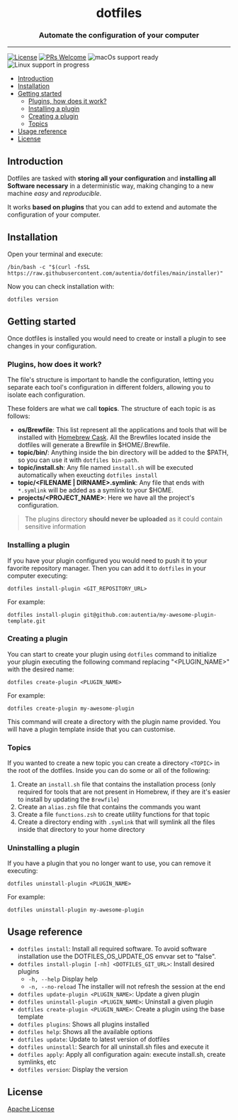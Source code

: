 <div style="text-align: center;">
    <h1>dotfiles</h1>
    <h3>Automate the configuration of your computer</h3>
</div>
<hr>

[![License](https://img.shields.io/badge/License-Apache_2.0-yellowgreen.svg)](#license)
[![PRs Welcome](https://img.shields.io/badge/PRs-welcome-green)](http://makeapullrequest.com)
<img src="https://img.shields.io/badge/macOS-ready-green" alt="macOs support ready" >
<img src="https://img.shields.io/badge/linux-in%20progress-orange" alt="Linux support in progress" >



- [Introduction](#introduction)
- [Installation](#installation)
- [Getting started](#getting-started)
    - [Plugins, how does it work?](#plugins-how-does-it-work)
    - [Installing a plugin](#installing-a-plugin)
    - [Creating a plugin](#creating-a-plugin)
    - [Topics](#topics)
- [Usage reference](#usage-reference)
- [License](#license)


## Introduction

Dotfiles are tasked with **storing all your configuration** and **installing all Software necessary** in a deterministic way, making changing to a new machine _easy_ and _reproducible_.

It works **based on plugins** that you can add to extend and automate the configuration of your computer.

## Installation

Open your terminal and execute:

```
/bin/bash -c "$(curl -fsSL https://raw.githubusercontent.com/autentia/dotfiles/main/installer)"
```

Now you can check installation with:

```
dotfiles version
```

## Getting started

Once dotfiles is installed you would need to create or install a plugin to see changes in your configuration.

### Plugins, how does it work?

The file's structure is important to handle the configuration, letting you separate each tool's configuration in different folders, allowing you to isolate each configuration.

These folders are what we call **topics**. The structure of each topic is as follows:

- **os/Brewfile**: This list represent all the applications and tools that will be installed with [Homebrew Cask](http://caskroom.io). All the Brewfiles located inside the dotfiles will generate a Brewfile in $HOME/.Brewfile.
- **topic/bin/**: Anything inside the bin directory will be added to the $PATH, so you can use it with `dotfiles bin-path`.
- **topic/install.sh**: Any file named `install.sh` will be executed automatically when exeucting `dotfiles install`
- **topic/\<FILENAME | DIRNAME>.symlink**: Any file that ends with `*.symlink` will be added as a symlink to your $HOME.
- **projects/<PROJECT_NAME>**: Here we have all the project's configuration.

> The plugins directory **should never be uploaded** as it could contain sensitive information

### Installing a plugin

If you have your plugin configured you would need to push it to your favorite repository manager. Then you can add it to ```dotfiles``` in your computer executing:

```shell
dotfiles install-plugin <GIT_REPOSITORY_URL>
```

For example:

```shell
dotfiles install-plugin git@github.com:autentia/my-awesome-plugin-template.git
```

### Creating a plugin

You can start to create your plugin using ```dotfiles``` command to initialize your plugin executing the following command replacing "<PLUGIN_NAME>" with the desired name:

```shell
dotfiles create-plugin <PLUGIN_NAME>
```

For example:

```shell
dotfiles create-plugin my-awesome-plugin
```

This command will create a directory with the plugin name provided. You will have a plugin template inside that you can customise. 

### Topics

If you wanted to create a new topic you can create a directory `<TOPIC>` in the root of the dotfiles. Inside you can do some or all of the following:

1. Create an `install.sh` file that contains the installation process (only required for tools that are not present in Homebrew, if they are it's easier to install by updating the `Brewfile`)
2. Create an `alias.zsh` file that contains the commands you want
3. Create a file `functions.zsh` to create utility functions for that topic
4. Create a directory ending with `.symlink` that will symlink all the files inside that directory to your home directory

### Uninstalling a plugin

If you have a plugin that you no longer want to use, you can remove it executing:

```shell
dotfiles uninstall-plugin <PLUGIN_NAME>
```

For example:

```shell
dotfiles uninstall-plugin my-awesome-plugin
```

## Usage reference

- `dotfiles install`: Install all required software. To avoid software installation use the DOTFILES_OS_UPDATE_OS envvar set to "false".
- `dotfiles install-plugin [-nh] <DOTFILES_GIT_URL>`: Install desired plugins
  - `-h, --help`          Display help
  - `-n, --no-reload`     The installer will not refresh the session at the end
- `dotfiles update-plugin <PLUGIN_NAME>`: Update a given plugin
- `dotfiles uninstall-plugin <PLUGIN_NAME>`: Uninstall a given plugin
- `dotfiles create-plugin <PLUGIN_NAME>`: Create a plugin using the base template
- `dotfiles plugins`: Shows all plugins installed
- `dotfiles help`: Shows all the available options
- `dotfiles update`: Update to latest version of dotfiles
- `dotfiles uninstall`: Search for all uninstall.sh files and execute it
- `dotfiles apply`: Apply all configuration again: execute install.sh, create symlinks, etc
- `dotfiles version`: Display the version

## License

[Apache License](https://github.com/autentia/dotfiles/blob/main/LICENSE.txt)

